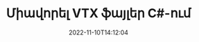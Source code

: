 ---
############################# Static ############################
layout: "auto-gen-merger"
date: 2022-11-10T14:12:04
draft: false
otherformats: mhtml odp ods odt one otp ott pdf pps ppsx ppt pptx rtf tex vdx vsdm

############################# Head ############################
head_title: "Միավորել VTX ֆայլեր C#-ում | VTX Միաձուլում"
head_description: "Միավորել մի քանի VTX ֆայլ մեկ ֆայլի մեջ՝ օգտագործելով C# .NET փաստաթղթերի միաձուլման API-ն: Միավորել որոշակի էջեր կամ էջերի միջակայքեր՝ տարբեր փաստաթղթերից մինչև մեկ փաստաթուղթ:"

############################# Header ############################
title: "Միավորել VTX ֆայլեր C#-ում"
description: "Միավորել VTX-ը .NET կոդի մի քանի տողով:"
bg_image: "https://cms.admin.containerize.com/templates/aspose/App_Themes/V3/images/bg/header1.png"
bg_overlay: false
button:
    enable: true
    icon: "fas fa-arrow-down"
    label: "Ներբեռնեք անվճար փորձաշրջան"
    link: "https://downloads.groupdocs.com/merger/net"

############################# SubMenu ############################
submenu:
    enable: true

    left:
        img_alt: "GroupDocs.Merger for .NET"
        image: "https://cms.admin.containerize.com/templates/groupdocs/images/product-logos/90x90-noborder/groupdocs-merger-net.png"
        product: "GroupDocs.Merger"
        platform: ".NET"

    middle:
        button:

            # button loop
            - link: "https://apireference.groupdocs.com/merger/net"
              text: "API հղում"

            # button loop
            - link: "https://github.com/groupdocs-merger"
              text: "Կոդի օրինակներ"

            # button loop
            - link: "https://products.groupdocs.app/merger/family"
              text: "Կենդանի Դեմոներ"

            # button loop
            - link: "https://purchase.groupdocs.com/pricing/merger/net"
              text: "Գնագոյացում"

    right:
        link_download: "https://downloads.groupdocs.com/merger"
        link_learn: "https://docs.groupdocs.com/merger/net"
        link_buy: "https://purchase.groupdocs.com"

############################# About ############################
about:
    enable: true
    title: "GroupDocs.Merger for .NET API-ի մասին"
    content: |
        [GroupDocs.Merger for .NET](/hy/merger/net/) ապահովում է հարմար լուծում մի քանի PDF, Microsoft Office (Word, Excel, PowerPoint, OneNote), OpenDocument, HTML, պատկերներ և շատ այլ փաստաթղթեր մեկ ֆայլի մեջ .NET հավելվածներում: GroupDocs.Merger-ը կխնայի ձեզ շատ ջանք, քանի որ ձեզ թույլատրվում է համատեղել VTX փաստաթղթերը. կարիք չկա տեղադրել որևէ երրորդ կողմի ծրագրակազմ, աշխատասեղանի հավելվածներ կամ պլագիններ: Այժմ ավելորդ է ձեր ժամանակը վատնել և ֆայլերը ձեռքով համատեղել: GroupDocs-ի առաքելությունն է ապահովել լավագույն որակը և պարզեցնել փաստաթղթերի մշակման աշխատանքային հոսքերը:
        
        GroupDocs.Merger API-ն ճիշտ ընտրություն է կորպորատիվ լուծումների համար, որոնք պահանջում են ֆայլերի համադրման հնարավորություններ: Այս API-ները լավ աջակցվում են բոլոր հիմնական օպերացիոն համակարգերում և հարթակներում, ներառյալ {{Runtime}}:

############################# Steps ############################
steps:
    enable: true
    title_left: "Ինչպես միավորել բազմաթիվ VTX ֆայլեր"
    content_left: |
        [GroupDocs.Merger for .NET](/hy/merger/net/) հեշտացնում է .NET ծրագրավորողների համար համատեղել երկու կամ ավելի VTX ֆայլեր իրենց հավելվածներում` կիրառելով մի քանի հեշտ քայլ.
        
        * Ստեղծեք **Merger** նոր օրինակ և փոխանցեք աղբյուրի փաստաթղթի ուղին որպես կոնստրուկտորի պարամետր:
        * Զանգահարեք **Join** **Merger** դասին և անցեք աղբյուրի երկրորդ փաստաթղթի ճանապարհը:
        * Միաձուլված փաստաթուղթը պահպանելու համար զանգահարեք **Save** **Merger** դասի:

    title_right: "Համակարգի պահանջները"
    content_right: |
        GroupDocs.Merger for .NET API-ներն աջակցվում են բոլոր հիմնական հարթակներում և օպերացիոն համակարգերում: Նախքան ստորև նշված կոդը գործարկելը, խնդրում ենք համոզվել, որ ձեր համակարգում տեղադրված են հետևյալ նախադրյալները.

        * Օպերացիոն համակարգեր՝ Microsoft Windows, Linux, MacOS
        * Զարգացման միջավայրեր՝ Visual Studio, Xamarin, MonoDevelop
        * Շրջանակներ: .NET Framework, .NET Standard, .NET Core, Mono
        * Ներբեռնեք GroupDocs.Merger for .NET-ի վերջին տարբերակը [NuGet](https://www.nuget.org/packages/groupdocs.merger)
         
    code: |
     {{% merger/additional-styles %}}
     {{< merger/code-merger title="Ինչպես միավորել VTX ֆայլեր՝ օգտագործելով C# օրինակ կոդը">}}

        ```csharp    
        // Միավորել VTX ֆայլեր՝ օգտագործելով GroupDocs.Merger API
        // Ակնթարթային միաձուլում VTX փաստաթղթով
        using (Merger merger = new Merger("input1.vtx"))
          {
            // Call Join մեթոդը Միաձուլման դասի օրինակ և անցնել երկրորդ աղբյուրի փաստաթղթի ուղին
            merger.Join("input2.vtx");
    
            // Միաձուլված փաստաթուղթը պահպանելու համար զանգահարեք Merger դասի օրինակի Save մեթոդը
            merger.Save("merged-file.vtx");
          }
        ```
     {{< /merger/code-merger >}}

############################# Demos ############################
demos:
    enable: true
    title: "Կենդանի ցուցադրություններ՝ փաստաթղթերը համատեղելու առցանց հավելված"
    content: |
       Միավորեք մեկից ավելի VTX ֆայլ հենց հիմա՝ այցելելով [GroupDocs.Merger Live Demos](https://products.groupdocs.app/merger/family) կայքը:
       Կենդանի ցուցադրությունն ունի հետևյալ առավելությունները.
        
############################# About Formats ############################
about_formats:
    enable: true

############################# More Formats ############################
more_formats:
    enable: true
    title: "Փաստաթղթերի այլ ձևաչափերի միավորում"
    content: |
        .NET փաստաթղթերի միաձուլման API ֆայլերի ձևաչափերի և պատկերների համար: Միավորեք փաստաթղթերի որոշ հայտնի ձևաչափեր, ինչպես նշված է ստորև:

############################# Back to top ###############################
back_to_top:
    enable: true
---